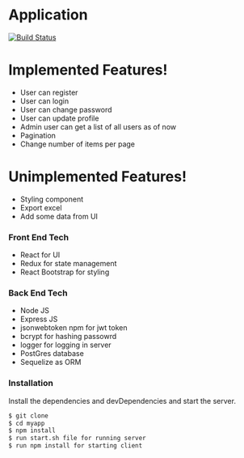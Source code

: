 # Application

[![Build Status](https://travis-ci.org/joemccann/dillinger.svg?branch=master)](https://travis-ci.org/joemccann/dillinger)

# Implemented Features!

  - User can register
  - User can login
  - User can change password
  - User can update profile
  - Admin user can get a list of all users as of now
  - Pagination
  - Change number of items per page

# Unimplemented Features!

  - Styling component
  - Export excel
  - Add some data from UI

### Front End Tech

* React for UI
* Redux for state management
* React Bootstrap for styling

### Back End Tech

* Node JS
* Express JS
* jsonwebtoken npm for jwt token
* bcrypt for hashing passowrd
* logger for logging in server
* PostGres database
* Sequelize as ORM

### Installation

Install the dependencies and devDependencies and start the server.

```sh
$ git clone
$ cd myapp
$ npm install
$ run start.sh file for running server
$ run npm install for starting client
```